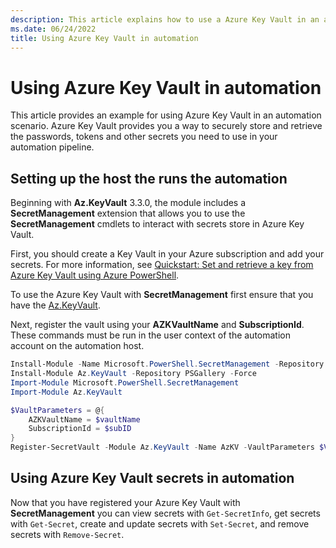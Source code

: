 ```yaml
---
description: This article explains how to use a Azure Key Vault in an automation scenario to securely retrieve an use passwords or other secret material.
ms.date: 06/24/2022
title: Using Azure Key Vault in automation
---
```

# Using Azure Key Vault in automation

This article provides an example for using Azure Key Vault in an automation scenario. Azure Key
Vault provides you a way to securely store and retrieve the passwords, tokens and other secrets you
need to use in your automation pipeline.

## Setting up the host the runs the automation

Beginning with **Az.KeyVault** 3.3.0, the module includes a **SecretManagement** extension that
allows you to use the **SecretManagement** cmdlets to interact with secrets store in Azure Key
Vault.

First, you should create a Key Vault in your Azure subscription and add your secrets. For more
information, see
[Quickstart: Set and retrieve a key from Azure Key Vault using Azure PowerShell][azkv-quick].

To use the Azure Key Vault with **SecretManagement** first ensure that you have the
[Az.KeyVault][Az.KeyVault].

Next, register the vault using your **AZKVaultName** and **SubscriptionId**. These commands must be
run in the user context of the automation account on the automation host.

```powershell
Install-Module -Name Microsoft.PowerShell.SecretManagement -Repository PSGallery -Force
Install-Module Az.KeyVault -Repository PSGallery -Force
Import-Module Microsoft.PowerShell.SecretManagement
Import-Module Az.KeyVault

$VaultParameters = @{
    AZKVaultName = $vaultName
    SubscriptionId = $subID
}
Register-SecretVault -Module Az.KeyVault -Name AzKV -VaultParameters $VaultParameters
```

## Using Azure Key Vault secrets in automation

Now that you have registered your Azure Key Vault with **SecretManagement** you can view secrets
with `Get-SecretInfo`, get secrets with `Get-Secret`, create and update secrets with `Set-Secret`,
and remove secrets with `Remove-Secret`.

<!-- reference links -->
[azkv-quick]: /azure/key-vault/keys/quick-create-powershell
[Az.KeyVault]: https://www.powershellgallery.com/packages/Az.KeyVault